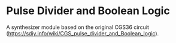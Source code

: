 # Pulse Divider and Boolean Logic

A synthesizer module based on the original CGS36 circuit (https://sdiy.info/wiki/CGS_pulse_divider_and_Boolean_logic).
